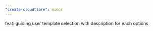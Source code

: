 ```yaml
---
"create-cloudflare": minor
---
```


feat: guiding user template selection with description for each options
